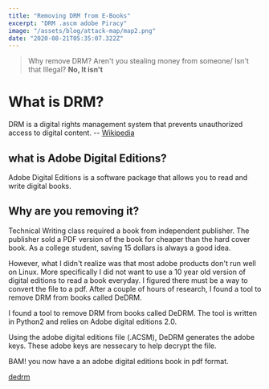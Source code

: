 ```yaml
---
title: "Removing DRM from E-Books"
excerpt: "DRM .ascm adobe Piracy"
image: "/assets/blog/attack-map/map2.png"
date: "2020-08-21T05:35:07.322Z"
---
```


> Why remove DRM? Aren't you stealing money from someone/ Isn't that Illegal? **No, It isn't**

# What is DRM?
DRM is a digital rights management system that prevents unauthorized access to digital content. -- [Wikipedia](https://en.wikipedia.org/wiki/Digital_rights_management)


## what is Adobe Digital Editions?

Adobe Digital Editions is a software package that allows you to read and write digital books.

## Why are you removing it?

Technical Writing class required a book from independent publisher. The publisher sold a PDF version of the book for cheaper than the hard cover book. As a college student, saving 15 dollars is always a good idea.

However, what I didn't realize was that most adobe products don't run well on Linux.
More specifically I did not want to use a 10 year old version of digital editions to read a book everyday.
I figured there must be a way to convert the file to a pdf.
After a couple of hours of research, I found a tool to remove DRM from books called DeDRM.

I found a tool to remove DRM from books called DeDRM.
The tool is written in Python2 and relies on Adobe digital editions 2.0.

Using the adobe digital editions file (.ACSM), DeDRM generates the adobe keys. These adobe keys are nessecary to help decrypt the file.

BAM! you now have a an adobe digital editions book in pdf format.

[dedrm](https://github.com/apprenticeharper/DeDRM_tools)
